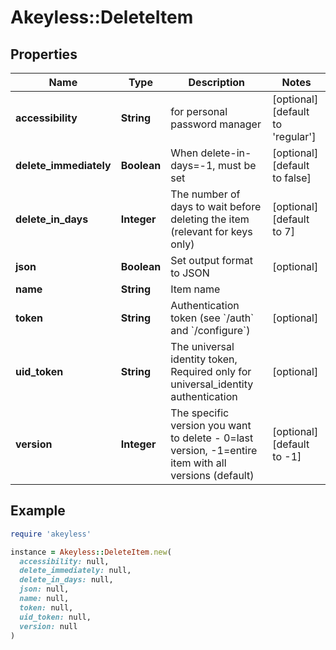# Akeyless::DeleteItem

## Properties

| Name | Type | Description | Notes |
| ---- | ---- | ----------- | ----- |
| **accessibility** | **String** | for personal password manager | [optional][default to &#39;regular&#39;] |
| **delete_immediately** | **Boolean** | When delete-in-days&#x3D;-1, must be set | [optional][default to false] |
| **delete_in_days** | **Integer** | The number of days to wait before deleting the item (relevant for keys only) | [optional][default to 7] |
| **json** | **Boolean** | Set output format to JSON | [optional] |
| **name** | **String** | Item name |  |
| **token** | **String** | Authentication token (see &#x60;/auth&#x60; and &#x60;/configure&#x60;) | [optional] |
| **uid_token** | **String** | The universal identity token, Required only for universal_identity authentication | [optional] |
| **version** | **Integer** | The specific version you want to delete - 0&#x3D;last version, -1&#x3D;entire item with all versions (default) | [optional][default to -1] |

## Example

```ruby
require 'akeyless'

instance = Akeyless::DeleteItem.new(
  accessibility: null,
  delete_immediately: null,
  delete_in_days: null,
  json: null,
  name: null,
  token: null,
  uid_token: null,
  version: null
)
```

